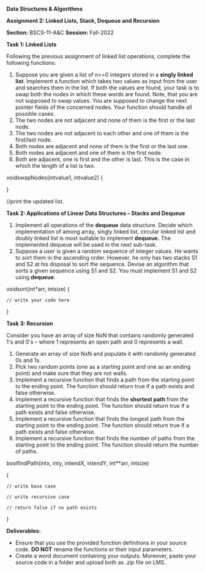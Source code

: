 **Data Structures & Algorithms**

**Assignment 2: Linked Lists, Stack, Dequeue and Recursion**

**Section:** BSCS-11-A&C **Session:** Fall-2022

**Task 1: Linked Lists**

Following the previous assignment of linked list operations, complete the following functions:

1. Suppose you are given a list of n\>=0 integers stored in a **singly linked list**. Implement a function which takes two values as input from the user and searches them in the list. If both the values are found, your task is to swap both the nodes in which these words are found. Note, that you are not supposed to swap values. You are supposed to change the next pointer fields of the concerned nodes. Your function should handle all possible cases:
  1. The two nodes are not adjacent and none of them is the first or the last node.
  2. The two nodes are not adjacent to each other and one of them is the first/last node.
  3. Both nodes are adjacent and none of them is the first or the last one.
  4. Both nodes are adjacent and one of them is the first node.
  5. Both are adjacent, one is first and the other is last. This is the case in which the length of a list is two.

voidswapNodes(intvalue1, intvalue2) {

}

//print the updated list.

**Task 2: Applications of Linear Data Structures – Stacks and Dequeue**

1. Implement all operations of the **dequeue** data structure. Decide which implementation of among array, singly linked list, circular linked list and doubly linked list is most suitable to implement **dequeue.** The implemented dequeue will be used in the next sub-task.
2. Suppose a user is given a random sequence of integer values. He wants to sort them in the ascending order. However, he only has two stacks S1 and S2 at his disposal to sort the sequence. Devise an algorithm that sorts a given sequence using S1 and S2. You must implement S1 and S2 using **dequeue**.

voidsort(int\*arr, intsize) {

    // write your code here

}

**Task 3: Recursion**

Consider you have an array of size NxN that contains randomly generated 1's and 0's – where 1 represents an open path and 0 represents a wall.

1. Generate an array of size NxN and populate it with randomly generated 0s and 1s.
2. Pick two random points (one as a starting point and one as an ending point) and make sure that they are not walls.
3. Implement a recursive function that finds a path from the starting point to the ending point. The function should return true if a path exists and false otherwise.
4. Implement a recursive function that finds the **shortest path** from the starting point to the ending point. The function should return true if a path exists and false otherwise.
5. Implement a recursive function that finds the longest path from the starting point to the ending point. The function should return true if a path exists and false otherwise.
6. Implement a recursive function that finds the number of paths from the starting point to the ending point. The function should return the number of paths.

boolfindPath(intx, inty, intendX, intendY, int\*\*arr, intsize)

{

    // write base case

    // write recursive case

    // return false if no path exists

}

**Deliverables:**

- Ensure that you use the provided function definitions in your source code. **DO NOT** rename the functions or their input parameters.
- Create a word document containing your outputs. Moreover, paste your source code in a folder and upload both as .zip file on LMS.